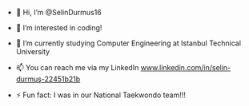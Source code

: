 - 👋 Hi, I’m @SelinDurmus16
- 👀 I’m interested in coding!
- 🌱 I’m currently studying Computer Engineering at Istanbul Technical University
- 📫 You can reach me via my LinkedIn www.linkedin.com/in/selin-durmuş-22451b21b

- ⚡ Fun fact: I was in our National Taekwondo team!!! 


